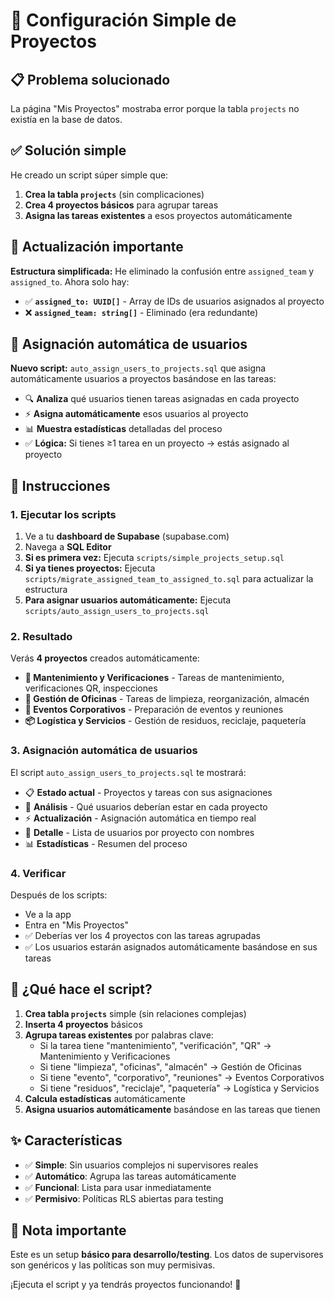 # 🚀 Configuración Simple de Proyectos

## 📋 Problema solucionado

La página "Mis Proyectos" mostraba error porque la tabla `projects` no existía en la base de datos.

## ✅ Solución simple

He creado un script súper simple que:

1. **Crea la tabla `projects`** (sin complicaciones)
2. **Crea 4 proyectos básicos** para agrupar tareas  
3. **Asigna las tareas existentes** a esos proyectos automáticamente

## 🔄 Actualización importante

**Estructura simplificada:** He eliminado la confusión entre `assigned_team` y `assigned_to`. Ahora solo hay:
- ✅ **`assigned_to: UUID[]`** - Array de IDs de usuarios asignados al proyecto
- ❌ **`assigned_team: string[]`** - Eliminado (era redundante)

## 🎯 Asignación automática de usuarios

**Nuevo script:** `auto_assign_users_to_projects.sql` que asigna automáticamente usuarios a proyectos basándose en las tareas:

- 🔍 **Analiza** qué usuarios tienen tareas asignadas en cada proyecto
- ⚡ **Asigna automáticamente** esos usuarios al proyecto
- 📊 **Muestra estadísticas** detalladas del proceso
- ✅ **Lógica:** Si tienes ≥1 tarea en un proyecto → estás asignado al proyecto

## 🎯 Instrucciones

### 1. Ejecutar los scripts

1. Ve a tu **dashboard de Supabase** (supabase.com)
2. Navega a **SQL Editor**
3. **Si es primera vez:** Ejecuta `scripts/simple_projects_setup.sql`
4. **Si ya tienes proyectos:** Ejecuta `scripts/migrate_assigned_team_to_assigned_to.sql` para actualizar la estructura
5. **Para asignar usuarios automáticamente:** Ejecuta `scripts/auto_assign_users_to_projects.sql`

### 2. Resultado

Verás **4 proyectos** creados automáticamente:

- **🔧 Mantenimiento y Verificaciones** - Tareas de mantenimiento, verificaciones QR, inspecciones
- **🧹 Gestión de Oficinas** - Tareas de limpieza, reorganización, almacén
- **📅 Eventos Corporativos** - Preparación de eventos y reuniones
- **📦 Logística y Servicios** - Gestión de residuos, reciclaje, paquetería

### 3. Asignación automática de usuarios

El script `auto_assign_users_to_projects.sql` te mostrará:

- 📋 **Estado actual** - Proyectos y tareas con sus asignaciones
- 🧮 **Análisis** - Qué usuarios deberían estar en cada proyecto  
- ⚡ **Actualización** - Asignación automática en tiempo real
- 👥 **Detalle** - Lista de usuarios por proyecto con nombres
- 📊 **Estadísticas** - Resumen del proceso

### 4. Verificar

Después de los scripts:
- Ve a la app
- Entra en "Mis Proyectos" 
- ✅ Deberías ver los 4 proyectos con las tareas agrupadas
- ✅ Los usuarios estarán asignados automáticamente basándose en sus tareas

## 🔧 ¿Qué hace el script?

1. **Crea tabla `projects`** simple (sin relaciones complejas)
2. **Inserta 4 proyectos** básicos
3. **Agrupa tareas existentes** por palabras clave:
   - Si la tarea tiene "mantenimiento", "verificación", "QR" → Mantenimiento y Verificaciones
   - Si tiene "limpieza", "oficinas", "almacén" → Gestión de Oficinas
   - Si tiene "evento", "corporativo", "reuniones" → Eventos Corporativos
   - Si tiene "residuos", "reciclaje", "paquetería" → Logística y Servicios
4. **Calcula estadísticas** automáticamente
5. **Asigna usuarios automáticamente** basándose en las tareas que tienen

## ✨ Características

- ✅ **Simple**: Sin usuarios complejos ni supervisores reales
- ✅ **Automático**: Agrupa las tareas automáticamente
- ✅ **Funcional**: Lista para usar inmediatamente
- ✅ **Permisivo**: Políticas RLS abiertas para testing

## 🚨 Nota importante

Este es un setup **básico para desarrollo/testing**. Los datos de supervisores son genéricos y las políticas son muy permisivas.

¡Ejecuta el script y ya tendrás proyectos funcionando! 🎉 